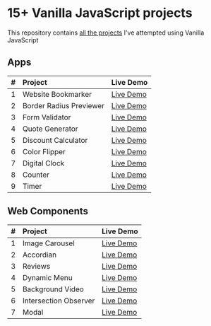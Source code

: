 # 15+ Vanilla JavaScript projects
This repository contains [all the projects](https://vaishnav-sh.github.io/Javascript-mini-projects/) I've attempted using Vanilla JavaScript

## Apps
| # | Project     | Live Demo                |
| :-------- | :------- | :------------------------- |
| 1 | Website Bookmarker | [Live Demo](https://vaishnav-sh.github.io/Javascript-mini-projects/website%20bookmarker/index.html) |
| 2 | Border Radius Previewer | [Live Demo](https://vaishnav-sh.github.io/Javascript-mini-projects/Border%20radius%20previewer/index.html) |
| 3 | Form Validator | [Live Demo](https://vaishnav-sh.github.io/Javascript-mini-projects/Form%20validator/index.html) |
| 4 | Quote Generator | [Live Demo](https://vaishnav-sh.github.io/Javascript-mini-projects/quote%20generator/index.html) |
| 5 | Discount Calculator | [Live Demo](https://vaishnav-sh.github.io/Javascript-mini-projects/discount%20calculator/index.html) |
| 6 | Color Flipper | [Live Demo](https://vaishnav-sh.github.io/Javascript-mini-projects/Color%20Flipper/index.html) |
| 7 | Digital Clock | [Live Demo](https://vaishnav-sh.github.io/Javascript-mini-projects/digital%20clock/index.html) |
| 8 | Counter | [Live Demo](https://vaishnav-sh.github.io/Javascript-mini-projects/Counter/index.html) |
| 9 | Timer | [Live Demo](https://vaishnav-sh.github.io/Javascript-mini-projects/timer/index.html) |

## Web Components
| # | Project     | Live Demo                |
| :-------- | :------- | :------------------------- |
| 1 | Image Carousel | [Live Demo](https://vaishnav-sh.github.io/Javascript-mini-projects/carousel/index.html) |
| 2 | Accordian | [Live Demo](https://vaishnav-sh.github.io/Javascript-mini-projects/accordian/index.html) |
| 3 | Reviews | [Live Demo](https://vaishnav-sh.github.io/Javascript-mini-projects/Reviews/index.html) |
| 4 | Dynamic Menu | [Live Demo](https://vaishnav-sh.github.io/Javascript-mini-projects/dynamic%20menu/index.html) |
| 5 | Background Video | [Live Demo](https://vaishnav-sh.github.io/Javascript-mini-projects/bgvideo/index.html) |
| 6 | Intersection Observer | [Live Demo](https://vaishnav-sh.github.io/Javascript-mini-projects/intersection%20observer/index.html) |
| 7 | Modal | [Live Demo](https://vaishnav-sh.github.io/Javascript-mini-projects/modal/index.html) |
